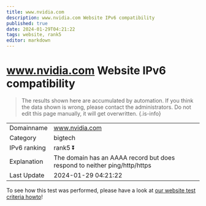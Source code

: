 ```yaml
---
title: www.nvidia.com
description: www.nvidia.com Website IPv6 compatibility
published: true
date: 2024-01-29T04:21:22
tags: website, rank5
editor: markdown
---
```


# www.nvidia.com Website IPv6 compatibility

> The results shown here are accumulated by automation. If you think the data shown is wrong, please contact the administrators. 
> Do not edit this page manually, it will get overwritten.
{.is-info}


|   |   |
| - | - |
| Domainname | www.nvidia.com
| Category | bigtech |
| IPv6 ranking | rank5 :arrow_double_down: |
| Explanation | The domain has an AAAA record but does respond to neither ping/http/https |
| Last Update | 2024-01-29 04:21:22 |

To see how this test was performed, please have a look at [our website test criteria howto](/howto/testcriteria/website)!

